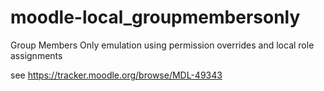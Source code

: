 # moodle-local_groupmembersonly
Group Members Only emulation using permission overrides and local role assignments

see https://tracker.moodle.org/browse/MDL-49343
